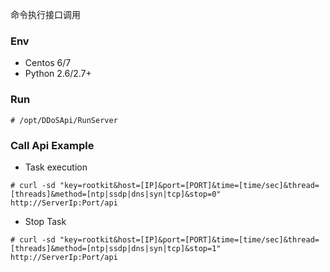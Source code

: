 命令执行接口调用

### Env
* Centos 6/7
* Python 2.6/2.7+

### Run
```
# /opt/DDoSApi/RunServer
```

### Call Api Example

* Task execution
```
# curl -sd "key=rootkit&host=[IP]&port=[PORT]&time=[time/sec]&thread=[threads]&method=[ntp|ssdp|dns|syn|tcp]&stop=0" http://ServerIp:Port/api
```

* Stop Task
```
# curl -sd "key=rootkit&host=[IP]&port=[PORT]&time=[time/sec]&thread=[threads]&method=[ntp|ssdp|dns|syn|tcp]&stop=1" http://ServerIp:Port/api
```
